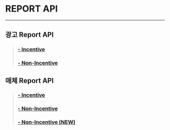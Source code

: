 # REPORT API
---------------------------------------

## 광고 Report API
> ### [ - Incentive](INCENTIVE_ADVERTISE_REPORT.md)
> ### [ - Non-Incentive](NON_INCENTIVE_ADVERTISE_REPORT.md)

## 매체 Report API
> ### [- Incentive](INCENTIVE_PUBLISH_REPORT.md)
> ### [- Non-Incentive](NON_INCENTIVE_PUBLISH_REPORT.md)
> ### [- Non-Incentive (NEW)](NON_INCENTIVE_PUBLISH_REPORT_NEW.md)
